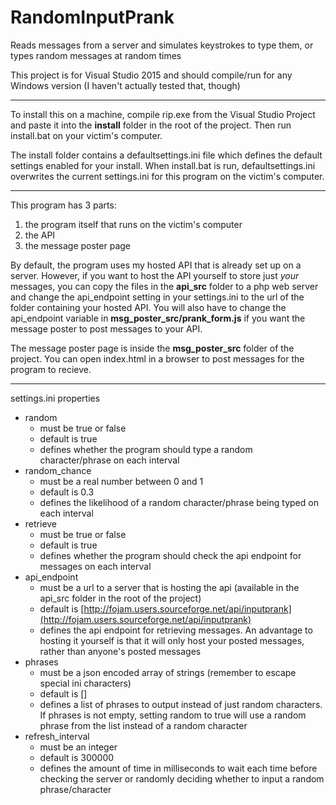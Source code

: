 # RandomInputPrank
Reads messages from a server and simulates keystrokes to type them, or types random messages at random times

This project is for Visual Studio 2015 and should compile/run for any Windows version (I haven't actually tested that, though)

___

To install this on a machine, compile rip.exe from the Visual Studio Project and paste it into the **install** folder in the root of the project. Then run install.bat on your victim's computer.

The install folder contains a defaultsettings.ini file which defines the default settings enabled for your install. When install.bat is run, defaultsettings.ini overwrites the current settings.ini for this program on the victim's computer.

___

This program has 3 parts:

1. the program itself that runs on the victim's computer
2. the API
3. the message poster page

By default, the program uses my hosted API that is already set up on a server. However, if you want to host the API yourself to store just *your* messages, you can copy the files in the **api_src** folder to a php web server and change the api_endpoint setting in your settings.ini to the url of the folder containing your hosted API. You will also have to change the api_endpoint variable in **msg_poster_src/prank_form.js** if you want the message poster to post messages to your API.

The message poster page is inside the **msg_poster_src** folder of the project. You can open index.html in a browser to post messages for the program to recieve.

___

settings.ini properties
* random
    - must be true or false
    - default is true
    - defines whether the program should type a random character/phrase on each interval
* random_chance
    - must be a real number between 0 and 1
    - default is 0.3
    - defines the likelihood of a random character/phrase being typed on each interval
* retrieve
    - must be true or false
    - default is true
    - defines whether the program should check the api endpoint for messages on each interval
* api_endpoint
    - must be a url to a server that is hosting the api (available in the api_src folder in the root of the project)
    - default is [http://fojam.users.sourceforge.net/api/inputprank](http://fojam.users.sourceforge.net/api/inputprank)
    - defines the api endpoint for retrieving messages. An advantage to hosting it yourself is that it will only host your posted messages, rather than anyone's posted messages
* phrases
    - must be a json encoded array of strings (remember to escape special ini characters)
    - default is []
    - defines a list of phrases to output instead of just random characters. If phrases is not empty, setting random to true will use a random phrase from the list instead of a random character
* refresh_interval
    - must be an integer
    - default is 300000
    - defines the amount of time in milliseconds to wait each time before checking the server or randomly deciding whether to input a random phrase/character
